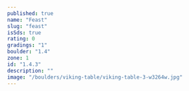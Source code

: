 ```yaml
---
published: true
name: "Feast"
slug: "feast"
isSds: true
rating: 0
gradings: "1"
boulder: "1.4"
zone: 1
id: "1.4.3"
description: ""
image: "/boulders/viking-table/viking-table-3-w3264w.jpg"
---
```




